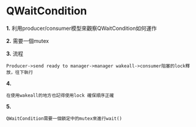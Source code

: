 # QWaitCondition

**1.** 利用producer/consumer模型來觀察QWaitCondition如何運作

**2.** 需要一個mutex

**3.** 流程

    Producer->send ready to manager->manager wakeall->consumer阻塞的lock釋放，往下執行
    
**4.**

    在使用wakeall的地方也記得使用lock 確保順序正確
    
**5.**

    QWaitCondition需要一個鎖定中的mutex來進行wait()
